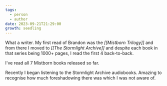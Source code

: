 ```yaml
---
tags:
  - person
  - author
date: 2023-09-21T21:29:00
growth: seedling
---
```

What a writer. My first read of Brandon was the *[[Mistborn Trilogy]]* and from there I moved to *[[The Stormlight Archive]]* and despite each book in that series being 1000+ pages, I read the first 4 back-to-back.

I've read all 7 Mistborn books released so far.

Recently I began listening to the Stormlight Archive audiobooks. Amazing to recognise how much foreshadowing there was which I was not aware of.
